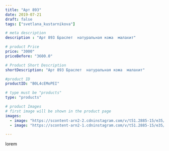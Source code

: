 ```yaml
---
title: "Арт 893"
date: 2019-07-21
draft: false
tags: ["svetlana_kustarnikova"]

# meta description
description : "Арт 893 Браслет  натуральная кожа  малахит"

# product Price
price: "3000"
priceBefore: "3600.0"

# Product Short Description
shortDescription: "Арт 893 Браслет  натуральная кожа  малахит"

#product ID
productID: "B0L4cEMoPEI"

# type must be "products"
type: "products"

# product Images
# first image will be shown in the product page
images:
  - image: "https://scontent-arn2-2.cdninstagram.com/v/t51.2885-15/e35/p1080x1080/66988520_483513259117952_8004571380889338002_n.jpg?tp=1&_nc_ht=scontent-arn2-2.cdninstagram.com&_nc_cat=108&_nc_ohc=CL-Ps0gefxkAX--Zuog&ccb=7-4&oh=b0236be67f3c7649c18d82517c26f92d&oe=60846717&ig_cache_key=MjA5MzAxNDY2NDQ0MDA5NjczOA%3D%3D.2-ccb7-4"
  - image: "https://scontent-arn2-1.cdninstagram.com/v/t51.2885-15/e35/p1080x1080/67678164_925853394474613_4404752801684095571_n.jpg?tp=1&_nc_ht=scontent-arn2-1.cdninstagram.com&_nc_cat=101&_nc_ohc=NeDxXNpR8OQAX-tR8nr&ccb=7-4&oh=92346ef1b631184f67030775bb8011d8&oe=60842568&ig_cache_key=MjA5MzAxNDY2NDQzMTU2MTkyNg%3D%3D.2-ccb7-4"

---
```

lorem

